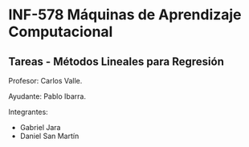 # INF-578 Máquinas de Aprendizaje Computacional
## Tareas - Métodos Lineales para Regresión

Profesor: Carlos Valle.

Ayudante: Pablo Ibarra.

Integrantes:
* Gabriel Jara
* Daniel San Martín